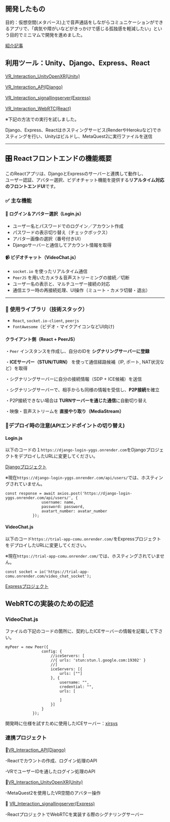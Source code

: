 ## 開発したもの 

目的：仮想空間(メタバース)上で音声通話をしながらコミュニケーションができるアプリで、「病気や障がいなどがきっかけで感じる孤独感を軽減したい」という目的でミニマムで開発を進めました。

[紹介記事](https://kimikou-blog.jp/prototypes/vr%e3%82%a2%e3%83%97%e3%83%aa/)

## 利用ツール：Unity、Django、Express、React

 [VR_Interaction_UnityOpenXR(Unity)](https://github.com/NK-kimiya/VR_Interaction_UnityOpenXR)　

 [VR_Interaction_API(Django)](https://github.com/NK-kimiya/VR_Interaction_API)　

 [VR_Interaction_signallingserver(Express)](https://github.com/NK-kimiya/VR_Interaction_signallingserver)　

 [VR_Interaction_WebRTC(React)](https://github.com/NK-kimiya/VR_Interaction_WebRTC)　

 ※下記の方法での実行を試しました。　
 
 Django、Express、Reactはホスティングサービス(RenderやHerokuなど)でホスティングを行い、Unityはビルドし、MetaQuest2に実行ファイルを送信　

---

## 🎛 Reactフロントエンドの機能概要

このReactアプリは、DjangoとExpressのサーバーと連携して動作し、  
ユーザー認証、アバター選択、ビデオチャット機能を提供する**リアルタイム対応のフロントエンドUI**です。

### ✅ 主な機能

#### 🔐 ログイン＆アバター選択（Login.js）

- ユーザー名とパスワードでのログイン／アカウント作成
- パスワードの表示切り替え（チェックボックス）
- アバター画像の選択（番号付きUI）
- Djangoサーバーと通信してアカウント情報を取得

#### 📹 ビデオチャット（VideoChat.js）

- `socket.io` を使ったリアルタイム通信
- `PeerJS` を用いたカメラ＆音声ストリーミングの接続／切断
- ユーザー名の表示と、マルチユーザー接続の対応
- 通信エラー時の再接続処理、UI操作（ミュート・カメラ切替・退出）

---

### 🔧 使用ライブラリ（技術スタック）

- `React`, `socket.io-client`, `peerjs`
- `FontAwesome`（ビデオ・マイクアイコンなどUI向け)

#### クライアント側（React + PeerJS）　

・`Peer` インスタンスを作成し、自分のIDを **シグナリングサーバーに登録**　

・**ICEサーバー（STUN/TURN）** を使って通信経路候補（IP, ポート, NAT状況など）を取得　

・シグナリングサーバーに自分の接続情報（SDP + ICE候補）を送信　

・シグナリングサーバーで、相手からも同様の情報を受信し、**P2P接続**を確立　

・P2P接続できない場合は **TURNサーバーを通じた通信**に自動切り替え　

・映像・音声ストリームを **直接やり取り（MediaStream）**

### 🔧デプロイ時の注意(APIエンドポイントの切り替え)

#### Login.js

以下のコードの１```https://django-login-yggs.onrender.com```をDjangoプロジェクトをデプロイしたURLに変更してください。　

[Djangoプロジェクト](https://github.com/NK-kimiya/VR_Interaction_API)　

※現在```https://django-login-yggs.onrender.com/api/users/```では、ホスティングされていません。

```
const response = await axios.post('https://django-login-yggs.onrender.com/api/users/', {
                username: name,
                password: password,
                avatart_number: avatar_number
            });
```

#### VideoChat.js 

以下のコード```https://trial-app-comu.onrender.com/```をExpressプロジェクトをデプロイしたURLに変更してください。　

※現在```https://trial-app-comu.onrender.com/```では、ホスティングされていません。
```
const socket = io('https://trial-app-comu.onrender.com/video_chat_socket');
```

[Expressプロジェクト](https://github.com/NK-kimiya/VR_Interaction_signallingserver)　

## WebRTCの実装のための記述　

### VideoChat.js　

ファイルの下記のコードの箇所に、契約したICEサーバーの情報を記載して下さい。　

```
myPeer = new Peer({
                config: {
                    //iceServers: [
                    //{ urls: 'stun:stun.l.google.com:19302' }
                    //]
                    iceServers: [{
                        urls: [""]
                    }, {
                        username: "",
                        credential: "",
                        urls: [
       
                        ]
                    }]
                }
            });
```

開発時に仕様を試すために使用したICEサーバー：[xirsys](https://xirsys.com/)


### 連携プロジェクト

📁[VR_Interaction_API(Django)](https://github.com/NK-kimiya/VR_Interaction_API)　

-Reactでカウントの作成、ログイン処理のAPI　

-VRでユーザーIDを通したログイン処理のAPI　

📁[VR_Interaction_UnityOpenXR(Unity)](https://github.com/NK-kimiya/VR_Interaction_UnityOpenXR)　

-MetaQuest2を使用したVR空間のアバター操作　

📁 [VR_Interaction_signallingserver(Express)](https://github.com/NK-kimiya/VR_Interaction_signallingserver)　　

-ReactプロジェクトでWebRTCを実装する際のシグナリングサーバー
